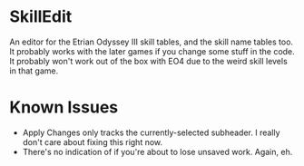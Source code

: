 # SkillEdit
An editor for the Etrian Odyssey III skill tables, and the skill name tables too. It probably works with the later games if you change some stuff in the code. It probably won't work out of the box with EO4 due to the weird skill levels in that game.

# Known Issues
* Apply Changes only tracks the currently-selected subheader. I really don't care about fixing this right now.
* There's no indication of if you're about to lose unsaved work. Again, eh.
